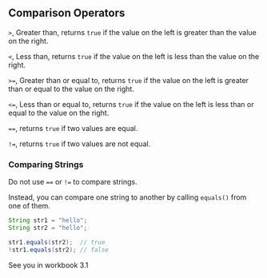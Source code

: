 
## Comparison Operators

`>`, Greater than, returns `true` if the value on the left is greater than the value on the right.

`<`, Less than, returns `true` if the value on the left is less than the value on the right.

`>=`, Greater than or equal to, returns `true` if the value on the left is greater than or equal to the value on the right.

`<=`, Less than or equal to, returns `true` if the value on the left is less than or equal to the value on the right.

`==`, returns `true` if two values are equal.

`!=`, returns `true` if two values are not equal.

### Comparing Strings

Do not use `==` or `!=` to compare strings.

Instead, you can compare one string to another by calling `equals()` from one of them.

```java
String str1 = "hello";
String str2 = "hello";

str1.equals(str2);  // true
!str1.equals(str2); // false
```

<!-- You should know about how memory is being allocated. but 目前老师并没有讲 -->

See you in workbook 3.1
